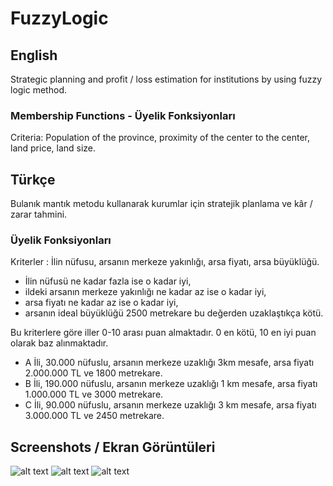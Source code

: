 # FuzzyLogic

## English
Strategic planning and profit / loss estimation for institutions by using fuzzy logic method.

### Membership Functions - Üyelik Fonksiyonları
Criteria: Population of the province, proximity of the center to the center, land price, land size.


## Türkçe
Bulanık mantık metodu kullanarak kurumlar için stratejik planlama ve kâr / zarar tahmini.

### Üyelik Fonksiyonları
Kriterler : İlin nüfusu,  arsanın merkeze yakınlığı,  arsa fiyatı, arsa büyüklüğü.

*	İlin nüfusü ne kadar fazla ise o kadar iyi, 
*	ildeki arsanın merkeze yakınlığı ne kadar az ise o kadar iyi,
*	arsa fiyatı ne kadar az ise o kadar iyi, 
*	arsanın ideal büyüklüğü 2500 metrekare  bu değerden uzaklaştıkça kötü.

Bu kriterlere göre iller 0-10 arası puan almaktadır. 0 en kötü, 10 en iyi puan olarak baz alınmaktadır.

* A İli, 30.000 nüfuslu, arsanın merkeze uzaklığı 3km mesafe, arsa fiyatı 2.000.000 TL ve 1800 metrekare.
* B İli, 190.000 nüfuslu, arsanın merkeze uzaklığı 1 km mesafe, arsa fiyatı 1.000.000 TL ve 3000 metrekare.
* C İli, 90.000 nüfuslu, arsanın merkeze uzaklığı 3 km mesafe, arsa fiyatı 3.000.000 TL ve 2450 metrekare.


## Screenshots / Ekran Görüntüleri
![alt text](https://raw.githubusercontent.com/kerembahcivan/FuzzyLogic/master/1.jpeg)
![alt text](https://raw.githubusercontent.com/kerembahcivan/FuzzyLogic/master/2.jpeg)
![alt text](https://raw.githubusercontent.com/kerembahcivan/FuzzyLogic/master/3.jpeg)
